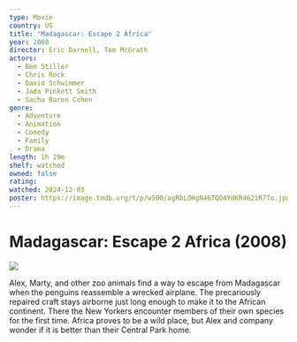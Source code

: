 ```yaml
---
type: Movie
country: US
title: "Madagascar: Escape 2 Africa"
year: 2008
director: Eric Darnell, Tom McGrath
actors:
  - Ben Stiller
  - Chris Rock
  - David Schwimmer
  - Jada Pinkett Smith
  - Sacha Baron Cohen
genre:
  - Adventure
  - Animation
  - Comedy
  - Family
  - Drama
length: 1h 29m
shelf: watched
owned: false
rating:
watched: 2024-12-03
poster: https://image.tmdb.org/t/p/w500/agRbLOHgN46TQO4YdKR462iR7To.jpg
---
```


# Madagascar: Escape 2 Africa (2008)

![](https://image.tmdb.org/t/p/w500/agRbLOHgN46TQO4YdKR462iR7To.jpg)

Alex, Marty, and other zoo animals find a way to escape from Madagascar when the penguins reassemble a wrecked airplane. The precariously repaired craft stays airborne just long enough to make it to the African continent. There the New Yorkers encounter members of their own species for the first time. Africa proves to be a wild place, but Alex and company wonder if it is better than their Central Park home.